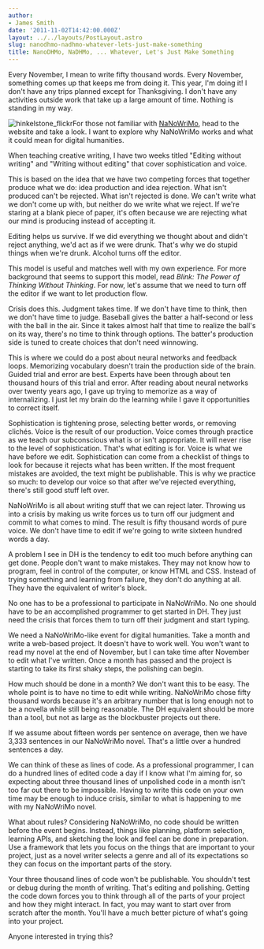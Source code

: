 ```yaml
---
author:
- James Smith
date: '2011-11-02T14:42:00.000Z'
layout: ../../layouts/PostLayout.astro
slug: nanodhmo-nadhmo-whatever-lets-just-make-something
title: NanoDHMo, NaDHMo, ... Whatever, Let's Just Make Something
---
```


Every November, I mean to write fifty thousand words. Every November, something comes up that keeps me from doing it. This year, I'm doing it! I don't have any trips planned except for Thanksgiving. I don't have any activities outside work that take up a large amount of time. Nothing is standing in my way.

![](/assets/images/web-20111121183648-http--mith.umd.edu-hinkelstone_flickr-225x168.jpg "hinkelstone_flickr")For those not familiar with [NaNoWriMo](http://www.nanowrimo.org/), head to the website and take a look. I want to explore why NaNoWriMo works and what it could mean for digital humanities.

When teaching creative writing, I have two weeks titled "Editing without writing" and "Writing without editing" that cover sophistication and voice.

This is based on the idea that we have two competing forces that together produce what we do: idea production and idea rejection. What isn't produced can't be rejected. What isn't rejected is done. We can't write what we don't come up with, but neither do we write what we reject. If we're staring at a blank piece of paper, it's often because we are rejecting what our mind is producing instead of accepting it.

Editing helps us survive. If we did everything we thought about and didn't reject anything, we'd act as if we were drunk. That's why we do stupid things when we're drunk. Alcohol turns off the editor.

This model is useful and matches well with my own experience. For more background that seems to support this model, read _Blink: The Power of Thinking Without Thinking_. For now, let's assume that we need to turn off the editor if we want to let production flow.

Crisis does this. Judgment takes time. If we don't have time to think, then we don't have time to judge. Baseball gives the batter a half-second or less with the ball in the air. Since it takes almost half that time to realize the ball's on its way, there's no time to think through options. The batter's production side is tuned to create choices that don't need winnowing.

This is where we could do a post about neural networks and feedback loops. Memorizing vocabulary doesn't train the production side of the brain. Guided trial and error are best. Experts have been through about ten thousand hours of this trial and error. After reading about neural networks over twenty years ago, I gave up trying to memorize as a way of internalizing. I just let my brain do the learning while I gave it opportunities to correct itself.

Sophistication is tightening prose, selecting better words, or removing clichés. Voice is the result of our production. Voice comes through practice as we teach our subconscious what is or isn't appropriate. It will never rise to the level of sophistication. That's what editing is for. Voice is what we have before we edit. Sophistication can come from a checklist of things to look for because it rejects what has been written. If the most frequent mistakes are avoided, the text might be publishable. This is why we practice so much: to develop our voice so that after we've rejected everything, there's still good stuff left over.

NaNoWriMo is all about writing stuff that we can reject later. Throwing us into a crisis by making us write forces us to turn off our judgment and commit to what comes to mind. The result is fifty thousand words of pure voice. We don't have time to edit if we're going to write sixteen hundred words a day.

A problem I see in DH is the tendency to edit too much before anything can get done. People don't want to make mistakes. They may not know how to program, feel in control of the computer, or know HTML and CSS. Instead of trying something and learning from failure, they don't do anything at all. They have the equivalent of writer's block.

No one has to be a professional to participate in NaNoWriMo. No one should have to be an accomplished programmer to get started in DH. They just need the crisis that forces them to turn off their judgment and start typing.

We need a NaNoWriMo-like event for digital humanities. Take a month and write a web-based project. It doesn't have to work well. You won't want to read my novel at the end of November, but I can take time after November to edit what I've written. Once a month has passed and the project is starting to take its first shaky steps, the polishing can begin.

How much should be done in a month? We don't want this to be easy. The whole point is to have no time to edit while writing. NaNoWriMo chose fifty thousand words because it's an arbitrary number that is long enough not to be a novella while still being reasonable. The DH equivalent should be more than a tool, but not as large as the blockbuster projects out there.

If we assume about fifteen words per sentence on average, then we have 3,333 sentences in our NaNoWriMo novel. That's a little over a hundred sentences a day.

We can think of these as lines of code. As a professional programmer, I can do a hundred lines of edited code a day if I know what I'm aiming for, so expecting about three thousand lines of unpolished code in a month isn't too far out there to be impossible. Having to write this code on your own time may be enough to induce crisis, similar to what is happening to me with my NaNoWriMo novel.

What about rules? Considering NaNoWriMo, no code should be written before the event begins. Instead, things like planning, platform selection, learning APIs, and sketching the look and feel can be done in preparation. Use a framework that lets you focus on the things that are important to your project, just as a novel writer selects a genre and all of its expectations so they can focus on the important parts of the story.

Your three thousand lines of code won't be publishable. You shouldn't test or debug during the month of writing. That's editing and polishing. Getting the code down forces you to think through all of the parts of your project and how they might interact. In fact, you may want to start over from scratch after the month. You'll have a much better picture of what's going into your project.

Anyone interested in trying this?